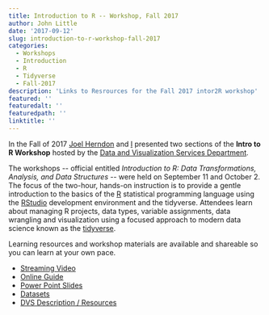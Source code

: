 ```yaml
---
title: Introduction to R -- Workshop, Fall 2017
author: John Little
date: '2017-09-12'
slug: introduction-to-r-workshop-fall-2017
categories:
  - Workshops
  - Introduction
  - R
  - Tidyverse
  - Fall-2017
description: 'Links to Resrources for the Fall 2017 intor2R workshop'
featured: ''
featuredalt: ''
featuredpath: ''
linktitle: ''
---
```


In the Fall of 2017 [Joel Herndon](https://joelherndon.info/) and [I](https://johnlittle.info/) presented two sections of the **Intro to R Workshop** hosted by the [Data and Visualization Services Department](https://library.duke.edu/data/).  

The workshops -- official entitled *Introduction to R: Data Transformations, Analysis, and Data Structures*  -- were held on September 11 and October 2.  The focus of the two-hour, hands-on instruction is to provide a gentle introduction to the basics of the [R](https://www.r-project.org/) statistical programming language using the [RStudio](https://www.rstudio.com/products/rstudio/#Desktop) development environment and the tidyverse. Attendees learn about managing R projects, data types, variable assignments, data wrangling and visualization using a focused approach to modern data science known as the [tidyverse](https://tidyverse.org/). 

Learning resources and workshop materials are available and shareable so you can learn at your own pace.  

- [Streaming Video](https://library.capture.duke.edu/Panopto/Pages/Viewer.aspx?id=651c273a-f1b0-485b-bf47-6bd61e304020)
- [Online Guide](http://rfun.library.duke.edu/intro2r/)
- [Power Point Slides](https://github.com/data-and-visualization/Intro2R/tree/master/slides)
- [Datasets](https://github.com/data-and-visualization/Intro2R/tree/master/data)
- [DVS Description / Resources](http://library.duke.edu/data/news/past-workshops#r)

